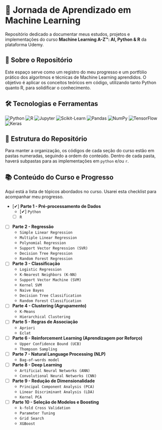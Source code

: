 # 🚀 Jornada de Aprendizado em Machine Learning

Repositório dedicado a documentar meus estudos, projetos e implementações do curso **Machine Learning A-Z™: AI, Python & R** da plataforma Udemy.

## 🎯 Sobre o Repositório

Este espaço serve como um registro do meu progresso e um portfólio prático dos algoritmos e técnicas de Machine Learning aprendidos. O objetivo é aplicar os conceitos teóricos em código, utilizando tanto Python quanto R, para solidificar o conhecimento.

## 🛠️ Tecnologias e Ferramentas

![Python](https://img.shields.io/badge/Python-3776AB?style=for-the-badge&logo=python&logoColor=white)
![R](https://img.shields.io/badge/R-276DC3?style=for-the-badge&logo=r&logoColor=white)
![Jupyter](https://img.shields.io/badge/Jupyter-F37626?style=for-the-badge&logo=jupyter&logoColor=white)
![Scikit-Learn](https://img.shields.io/badge/scikit--learn-%23F7931E.svg?style=for-the-badge&logo=scikit-learn&logoColor=white)
![Pandas](https://img.shields.io/badge/pandas-%23150458.svg?style=for-the-badge&logo=pandas&logoColor=white)
![NumPy](https://img.shields.io/badge/numpy-%23013243.svg?style=for-the-badge&logo=numpy&logoColor=white)
![TensorFlow](https://img.shields.io/badge/TensorFlow-FF6F00?style=for-the-badge&logo=tensorflow&logoColor=white)
![Keras](https://img.shields.io/badge/Keras-%23D00000.svg?style=for-the-badge&logo=Keras&logoColor=white)

## 📁 Estrutura do Repositório

Para manter a organização, os códigos de cada seção do curso estão em pastas numeradas, seguindo a ordem do conteúdo. Dentro de cada pasta, haverá subpastas para as implementações em `python` e/ou `r`.

## 📚 Conteúdo do Curso e Progresso

Aqui está a lista de tópicos abordados no curso. Usarei esta checklist para acompanhar meu progresso. 

- [✔] **Parte 1 - Pré-processamento de Dados**
  - [✔] `Python`
  - [ ] `R`
- [ ] **Parte 2 - Regressão**
  - `Simple Linear Regression`
  - `Multiple Linear Regression`
  - `Polynomial Regression`
  - `Support Vector Regression (SVR)`
  - `Decision Tree Regression`
  - `Random Forest Regression`
- [ ] **Parte 3 - Classificação**
  - `Logistic Regression`
  - `K-Nearest Neighbors (K-NN)`
  - `Support Vector Machine (SVM)`
  - `Kernel SVM`
  - `Naive Bayes`
  - `Decision Tree Classification`
  - `Random Forest Classification`
- [ ] **Parte 4 - Clustering (Agrupamento)**
  - `K-Means`
  - `Hierarchical Clustering`
- [ ] **Parte 5 - Regras de Associação**
  - `Apriori`
  - `Eclat`
- [ ] **Parte 6 - Reinforcement Learning (Aprendizagem por Reforço)**
  - `Upper Confidence Bound (UCB)`
  - `Thompson Sampling`
- [ ] **Parte 7 - Natural Language Processing (NLP)**
  - `Bag-of-words model`
- [ ] **Parte 8 - Deep Learning**
  - `Artificial Neural Networks (ANN)`
  - `Convolutional Neural Networks (CNN)`
- [ ] **Parte 9 - Redução de Dimensionalidade**
  - `Principal Component Analysis (PCA)`
  - `Linear Discriminant Analysis (LDA)`
  - `Kernel PCA`
- [ ] **Parte 10 - Seleção de Modelos e Boosting**
  - `k-fold Cross Validation`
  - `Parameter Tuning`
  - `Grid Search`
  - `XGBoost`

